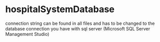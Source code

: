 # hospitalSystemDatabase

connection string can be found in all files and has to be changed to the database connection you have with sql server (Microsoft SQL Server Management Studio)

